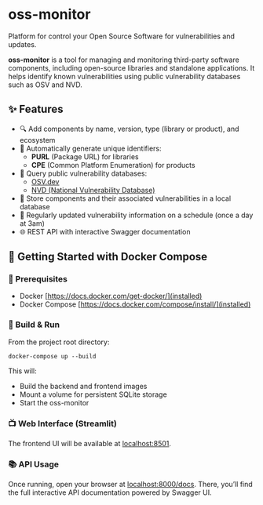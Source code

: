 # oss-monitor
Platform for control your Open Source Software for vulnerabilities and updates.

**oss-monitor** is a tool for managing and monitoring third-party software components, including open-source libraries and standalone applications. It helps identify known vulnerabilities using public vulnerability databases such as OSV and NVD.

## ✨ Features
- 🔍 Add components by name, version, type (library or product), and ecosystem
- 🔗 Automatically generate unique identifiers:
  - **PURL** (Package URL) for libraries
  - **CPE** (Common Platform Enumeration) for products
- 📡 Query public vulnerability databases:
  - [OSV.dev](https://osv.dev)
  - [NVD (National Vulnerability Database)](https://nvd.nist.gov)
- 💾 Store components and their associated vulnerabilities in a local database
- 🔄 Regularly updated vulnerability information on a schedule (once a day at 3am)
- 🌐 REST API with interactive Swagger documentation

## 🚀 Getting Started with Docker Compose

### 🧰 Prerequisites
- Docker [https://docs.docker.com/get-docker/](installed)
- Docker Compose [https://docs.docker.com/compose/install/](installed)

### 🐳 Build & Run
From the project root directory:
```
docker-compose up --build
```
This will:
- Build the backend and frontend images
- Mount a volume for persistent SQLite storage
- Start the oss-monitor

### 📺 Web Interface (Streamlit)
The frontend UI will be available at [localhost:8501](localhost:8501).

### 📚 API Usage
Once running, open your browser at [localhost:8000/docs](localhost:8000/docs). There, you’ll find the full interactive API documentation powered by Swagger UI.
